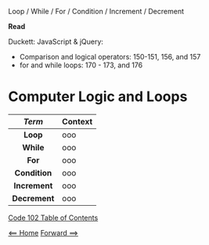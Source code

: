 Loop / While / For / Condition / Increment / Decrement

**Read**

Duckett: JavaScript & jQuery:
+ Comparison and logical operators: 150-151, 156, and 157 
+ for and while loops: 170 - 173, and 176

# Computer Logic and Loops

| ***Term*** | Context | 
|  :----: |  ----  |   
|  **Loop**  | ooo  | 
|  **While**  | ooo  |
|  **For**  | ooo  |
|  **Condition**  | ooo  |
|  **Increment**  | ooo  |
|  **Decrement**  | ooo  |

[Code 102 Table of Contents](CodeFellows_102.md)

[<== Home](README.md) [Forward ==>](career_coaching.md)